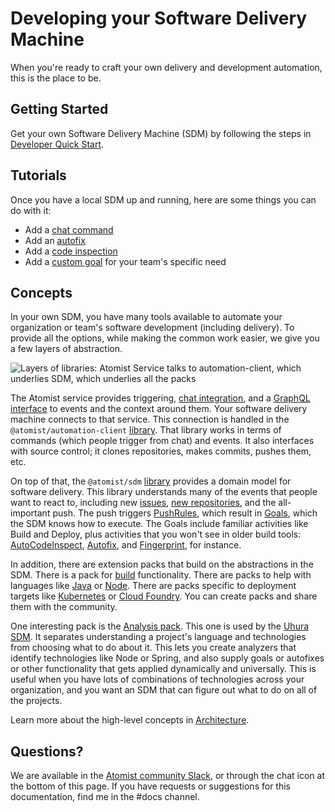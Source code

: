 # Developing your Software Delivery Machine

When you're ready to craft your own delivery and development automation, this is the place to be.

## Getting Started

Get your own Software Delivery Machine (SDM) by following the steps in [Developer Quick Start](../quick-start.md).

## Tutorials

Once you have a local SDM up and running, here are some things you can do with it:

* Add a [chat command](commands.md)
* Add an [autofix](autofix.md)
* Add a [code inspection](inspect.md)
* Add a [custom goal](goal.md) for your team's specific need

## Concepts

In your own SDM, you have many tools available to automate your organization or team's software development (including delivery). To provide all the options, while making the common work easier, we give you a few layers of abstraction.

![Layers of libraries: Atomist Service talks to automation-client, which underlies SDM, which
underlies all the packs](img/layers-of-libs.png)

The Atomist service provides triggering, [chat integration](../user/slack.md), and a [GraphQL interface](graphql.md) to events and the context around them. Your software delivery machine connects to that service. This connection is handled in the `@atomist/automation-client` [library][npm-automationclient]. That library works in terms of commands (which people trigger from chat) and events. It also interfaces with source control; it clones repositories, makes commits, pushes them, etc.

[npm-automationclient]: https://npmjs.com/@atomist/automation-client (Automation Client library)
[npm-sdm]: https://npmjs.com/@atomist/sdm (SDM library)

On top of that, the `@atomist/sdm` [library][npm-sdm] provides a domain model for software delivery. This library understands many of the events that people want to react to, including new [issues](event.md#issues), [new repositories](event.md#repository-creation), and the all-important push. The push triggers [PushRules](set-goals.md), which result in [Goals](goal.md), which the SDM knows how to execute. The Goals include familiar activities like Build and Deploy, plus
activities that you won't see in older build tools: [AutoCodeInspect](inspect.md), [Autofix](autofix.md), and [Fingerprint](fingerprint.md), for instance.

In addition, there are extension packs that build on the abstractions in the SDM. There is a pack for [build](../pack/build.md) functionality. There are packs to help with languages like [Java](../pack/spring.md) or [Node](../pack/node.md). There are packs specific to deployment targets like [Kubernetes](../pack/kubernetes.md) or [Cloud Foundry](../pack/pcf.md). You can create packs and share them with the community.

One interesting pack is the [Analysis pack](../pack/analysis.md). This one is used by the [Uhura SDM](https://github.com/atomist/uhura). It separates understanding a project's language and technologies from choosing what to do about it.
This lets you create analyzers that identify technologies like Node or Spring, and also supply goals or autofixes or other functionality that gets applied dynamically and universally. This is useful
when you have lots of combinations of technologies across your organization, and you want an SDM
that can figure out what to do on all of the projects.

Learn more about the high-level concepts in [Architecture](architecture.md).

## Questions?

We are available in the [Atomist community Slack][join], or through the chat icon at the bottom of this page. If you have requests or suggestions for this documentation, find me in the #docs channel.

[join]: https://join.atomist.com/ (Atomist community Slack)
